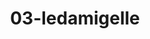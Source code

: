 ---
title: 03-ledamigelle
image: /v1543919832/viterbo/03-ledamigelle.jpg
brand: Le-damigelle-di-Caroline-M
layout: vestito
---